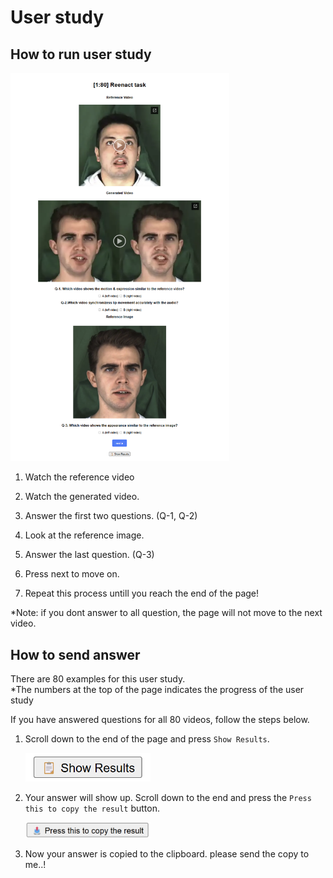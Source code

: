 # User study

## How to run user study

<img src="preview.png" width="350"/>

1. Watch the reference video

2. Watch the generated video.

3. Answer the first two questions. (Q-1, Q-2)

4. Look at the reference image.

5. Answer the last question. (Q-3)

6. Press next to move on.

7. Repeat this process untill you reach the end of the page!

*Note: if you dont answer to all question, the page will not move to the next video.


## How to send answer
There are 80 examples for this user study. \
*The numbers at the top of the page indicates the progress of the user study

If you have answered questions for all 80 videos, follow the steps below.

1. Scroll down to the end of the page and press ``Show Results``. 

    <img src="show result button.png" width="200"/>

2. Your answer will show up. Scroll down to the end and press the ``Press this to copy the result`` button.

    <img src="final button.png" width="200"/>

3. Now your answer is copied to the clipboard. please send the copy to me..!